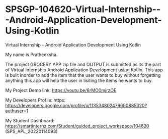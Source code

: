 # SPSGP-104620-Virtual-Internship---Android-Application-Development-Using-Kotlin
Virtual Internship - Android Application Development Using Kotlin

My name is Pratheeksha.


The project GROCERY APP zip file and OUTPUT is submitted as its the part of Virtual Internship Android Application Development using Kotlin.
This app is bulit inorder to add the item that the user wants to buy without forgetting anything this app will help the user in lisiting the items he wants to buy.



My Project Demo link:  https://youtu.be/6rMO0mjrzOE

My Developers Profile: https: https://developers.google.com/profile/u/113534802479690885320?authuser=1

My Student Dashboard: https://smartinternz.com/Student/guided_project_workspace/104620  (SPS_APL_20220114093)


